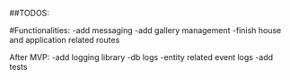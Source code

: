 ##TODOS:

#Functionalities:
    -add messaging
    -add gallery management
    -finish house and application related routes

After MVP:
    -add logging library
        -db logs
        -entity related event logs
    -add tests



